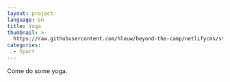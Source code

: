 ```yaml
---
layout: project
language: en
title: Yoga
thumbnail: >-
  https://raw.githubusercontent.com/hlouw/beyond-the-camp/netlifycms/static/img/library_square.jpg
categories:
  - Sport
---
```


Come do some yoga.
